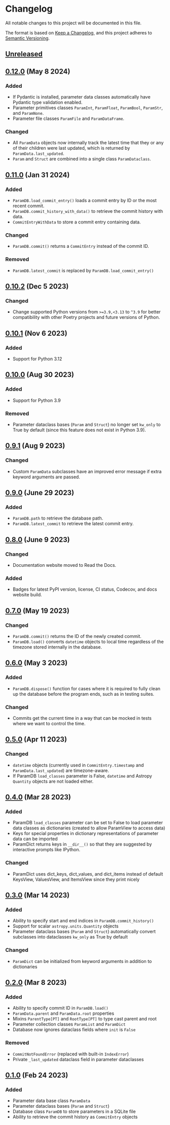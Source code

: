 # Changelog

All notable changes to this project will be documented in this file.

The format is based on [Keep a Changelog](https://keepachangelog.com/en/1.1.0/), and this
project adheres to [Semantic Versioning](https://semver.org/spec/v2.0.0.html).

## [Unreleased]

## [0.12.0] (May 8 2024)

### Added

- If Pydantic is installed, parameter data classes automatically have Pydantic type
  validation enabled.
- Parameter primitives classes `ParamInt`, `ParamFloat`, `ParamBool`, `ParamStr`, and
  `ParamNone`.
- Parameter file classes `ParamFile` and `ParamDataFrame`.

### Changed

- All `ParamData` objects now internally track the latest time that they or any of their
  children were last updated, which is returned by `ParamData.last_updated`.
- `Param` and `Struct` are combined into a single class `ParamDataclass`.

## [0.11.0] (Jan 31 2024)

### Added

- `ParamDB.load_commit_entry()` loads a commit entry by ID or the most recent commit.
- `ParamDB.commit_history_with_data()` to retrieve the commit history with data.
- `CommitEntryWithData` to store a commit entry containing data.

### Changed

- `ParamDB.commit()` returns a `CommitEntry` instead of the commit ID.

### Removed

- `ParamDB.latest_commit` is replaced by `ParamDB.load_commit_entry()`

## [0.10.2] (Dec 5 2023)

### Changed

- Change supported Python versions from `>=3.9,<3.13` to `^3.9` for better compatibility
  with other Poetry projects and future versions of Python.

## [0.10.1] (Nov 6 2023)

### Added

- Support for Python 3.12

## [0.10.0] (Aug 30 2023)

### Added

- Support for Python 3.9

### Removed

- Parameter dataclass bases (`Param` and `Struct`) no longer set `kw_only` to True by
  default (since this feature does not exist in Python 3.9).

## [0.9.1] (Aug 9 2023)

### Changed

- Custom `ParamData` subclasses have an improved error message if extra keyword arguments
  are passed.

## [0.9.0] (June 29 2023)

### Added

- `ParamDB.path` to retrieve the database path.
- `ParamDB.latest_commit` to retrieve the latest commit entry.

## [0.8.0] (June 9 2023)

### Changed

- Documentation website moved to Read the Docs.

### Added

- Badges for latest PyPI version, license, CI status, Codecov, and docs website build.

## [0.7.0] (May 19 2023)

### Changed

- `ParamDB.commit()` returns the ID of the newly created commit.
- `ParamDB.load()` converts `datetime` objects to local time regardless of the timezone
  stored internally in the database.

## [0.6.0] (May 3 2023)

### Added

- `ParamDB.dispose()` function for cases where it is required to fully clean up the
  database before the program ends, such as in testing suites.

### Changed

- Commits get the current time in a way that can be mocked in tests where we
  want to control the time.

## [0.5.0] (Apr 11 2023)

### Changed

- `datetime` objects (currently used in `CommitEntry.timestamp` and
  `ParamData.last_updated`) are timezone-aware.
- If ParamDB `load_classes` parameter is False, `datetime` and Astropy `Quantity`
  objects are not loaded either.

## [0.4.0] (Mar 28 2023)

### Added

- ParamDB `load_classes` parameter can be set to False to load parameter data classes as
  dictionaries (created to allow ParamView to access data)
- Keys for special properties in dictionary representations of parameter data can be
  imported
- ParamDict returns keys in `__dir__()` so that they are suggested by interactive prompts
  like IPython.

### Changed

- ParamDict uses dict_keys, dict_values, and dict_items instead of default KeysView,
  ValuesView, and ItemsView since they print nicely

## [0.3.0] (Mar 14 2023)

### Added

- Ability to specify start and end indices in `ParamDB.commit_history()`
- Support for scalar `astropy.units.Quantity` objects
- Parameter dataclass bases (`Param` and `Struct`) automatically convert subclasses into
  dataclasses `kw_only` as True by default

### Changed

- `ParamDict` can be initialized from keyword arguments in addition to dictionaries

## [0.2.0] (Mar 8 2023)

### Added

- Ability to specify commit ID in `ParamDB.load()`
- `ParamData.parent` and `ParamData.root` properties
- Mixins `ParentType[PT]` and `RootType[PT]` to type cast parent and root
- Parameter collection classes `ParamList` and `ParamDict`
- Database now ignores dataclass fields where `init` is `False`

### Removed

- `CommitNotFoundError` (replaced with built-in `IndexError`)
- Private `_last_updated` dataclass field in parameter dataclasses

## [0.1.0] (Feb 24 2023)

### Added

- Parameter data base class `ParamData`
- Parameter dataclass bases (`Param` and `Struct`)
- Database class `ParamDB` to store parameters in a SQLite file
- Ability to retrieve the commit history as `CommitEntry` objects

[unreleased]: https://github.com/PainterQubits/paramdb/compare/v0.12.0...develop
[0.12.0]: https://github.com/PainterQubits/paramdb/releases/tag/v0.12.0
[0.11.0]: https://github.com/PainterQubits/paramdb/releases/tag/v0.11.0
[0.10.2]: https://github.com/PainterQubits/paramdb/releases/tag/v0.10.2
[0.10.1]: https://github.com/PainterQubits/paramdb/releases/tag/v0.10.1
[0.10.0]: https://github.com/PainterQubits/paramdb/releases/tag/v0.10.0
[0.9.1]: https://github.com/PainterQubits/paramdb/releases/tag/v0.9.1
[0.9.0]: https://github.com/PainterQubits/paramdb/releases/tag/v0.9.0
[0.8.0]: https://github.com/PainterQubits/paramdb/releases/tag/v0.8.0
[0.7.0]: https://github.com/PainterQubits/paramdb/releases/tag/v0.7.0
[0.6.0]: https://github.com/PainterQubits/paramdb/releases/tag/v0.6.0
[0.5.0]: https://github.com/PainterQubits/paramdb/releases/tag/v0.5.0
[0.4.0]: https://github.com/PainterQubits/paramdb/releases/tag/v0.4.0
[0.3.0]: https://github.com/PainterQubits/paramdb/releases/tag/v0.3.0
[0.2.0]: https://github.com/PainterQubits/paramdb/releases/tag/v0.2.0
[0.1.0]: https://github.com/PainterQubits/paramdb/releases/tag/v0.1.0
